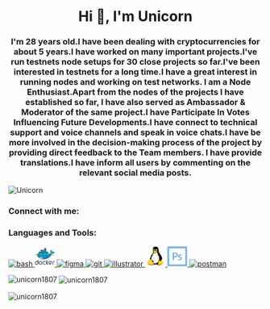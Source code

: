<h1 align="center">Hi 👋, I'm Unicorn</h1>
<h3 align="center">I'm 28 years old.I have been dealing with cryptocurrencies for about 5 years.I have worked on many important projects.I've run testnets node setups for 30 close projects so far.I've been interested in testnets for a long time.I have a great interest in running nodes and working on test networks. I am a Node Enthusiast.Apart from the nodes of the projects I have established so far, I have also served as Ambassador & Moderator of the same project.I have Participate In Votes Influencing Future Developments.I have connect to technical support and voice channels and speak in voice chats.I have be more involved in the decision-making process of the project by providing direct feedback to the Team members. I have provide translations.I have inform all users by commenting on the relevant social media posts.</h3>

![Unicorn](https://github.com/Unicorn1807/Unicorn1807/assets/82544940/fc59074d-1851-4ea2-b0d5-a21660e385f5)

<h3 align="left">Connect with me:</h3>
<p align="left">
</p>

<h3 align="left">Languages and Tools:</h3>
<p align="left"> <a href="https://www.gnu.org/software/bash/" target="_blank" rel="noreferrer"> <img src="https://www.vectorlogo.zone/logos/gnu_bash/gnu_bash-icon.svg" alt="bash" width="40" height="40"/> </a> <a href="https://www.docker.com/" target="_blank" rel="noreferrer"> <img src="https://raw.githubusercontent.com/devicons/devicon/master/icons/docker/docker-original-wordmark.svg" alt="docker" width="40" height="40"/> </a> <a href="https://www.figma.com/" target="_blank" rel="noreferrer"> <img src="https://www.vectorlogo.zone/logos/figma/figma-icon.svg" alt="figma" width="40" height="40"/> </a> <a href="https://git-scm.com/" target="_blank" rel="noreferrer"> <img src="https://www.vectorlogo.zone/logos/git-scm/git-scm-icon.svg" alt="git" width="40" height="40"/> </a> <a href="https://www.adobe.com/in/products/illustrator.html" target="_blank" rel="noreferrer"> <img src="https://www.vectorlogo.zone/logos/adobe_illustrator/adobe_illustrator-icon.svg" alt="illustrator" width="40" height="40"/> </a> <a href="https://www.linux.org/" target="_blank" rel="noreferrer"> <img src="https://raw.githubusercontent.com/devicons/devicon/master/icons/linux/linux-original.svg" alt="linux" width="40" height="40"/> </a> <a href="https://www.photoshop.com/en" target="_blank" rel="noreferrer"> <img src="https://raw.githubusercontent.com/devicons/devicon/master/icons/photoshop/photoshop-line.svg" alt="photoshop" width="40" height="40"/> </a> <a href="https://postman.com" target="_blank" rel="noreferrer"> <img src="https://www.vectorlogo.zone/logos/getpostman/getpostman-icon.svg" alt="postman" width="40" height="40"/> </a> </p>

<p><img align="left" src="https://github-readme-stats.vercel.app/api/top-langs?username=unicorn1807&show_icons=true&locale=en&layout=compact" alt="unicorn1807" /></p>

<p>&nbsp;<img align="center" src="https://github-readme-stats.vercel.app/api?username=unicorn1807&show_icons=true&locale=en" alt="unicorn1807" /></p>

<p><img align="center" src="https://github-readme-streak-stats.herokuapp.com/?user=unicorn1807&" alt="unicorn1807" /></p>


